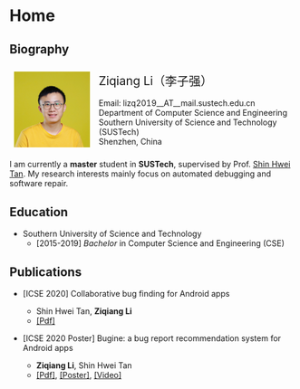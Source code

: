 # Home

## Biography


<style type="text/css">
.tg .tg-0lax{border: 1px solid transparent;text-align:left;vertical-align:middle;font-weight:normal;}
</style>

</table>
<table class="tg">
<thead>
  <tr>
    <th class="tg-0lax"><img src="./avatar.jpg" alt="protrait" width="200" style="margin-top:5px"></th>
    <th class="tg-0lax">
    <span style="font-size:1.5em;">Ziqiang Li（李子强）</span><br><br>
    Email: lizq2019__AT__mail.sustech.edu.cn<br>
    Department of Computer Science and Engineering<br>
    Southern University of Science and Technology (SUSTech)<br>
    Shenzhen, China</th>
  </tr>
</thead>
</table>

I am currently a **master** student in **SUSTech**, supervised by Prof. [Shin Hwei Tan](https://www.shinhwei.com/). My research interests mainly focus on automated debugging and software repair.

## Education

* Southern University of Science and Technology
  * \[2015-2019\] *Bachelor* in Computer Science and Engineering (CSE)

## Publications


* \[ICSE 2020\] Collaborative bug finding for Android apps
  * Shin Hwei Tan, **Ziqiang Li**
  * [\[Pdf\]](./collab-bug-finding.pdf)

* \[ICSE 2020 Poster\] Bugine: a bug report recommendation system for Android apps
  * **Ziqiang Li**, Shin Hwei Tan
  * [\[Pdf\]](./ziqiang-icse2020-poster-preprint.pdf), [\[Poster\]](./ziqiang-icse2020-poster.pdf), [\[Video\]](https://youtu.be/v9qcGVhUIyI)

